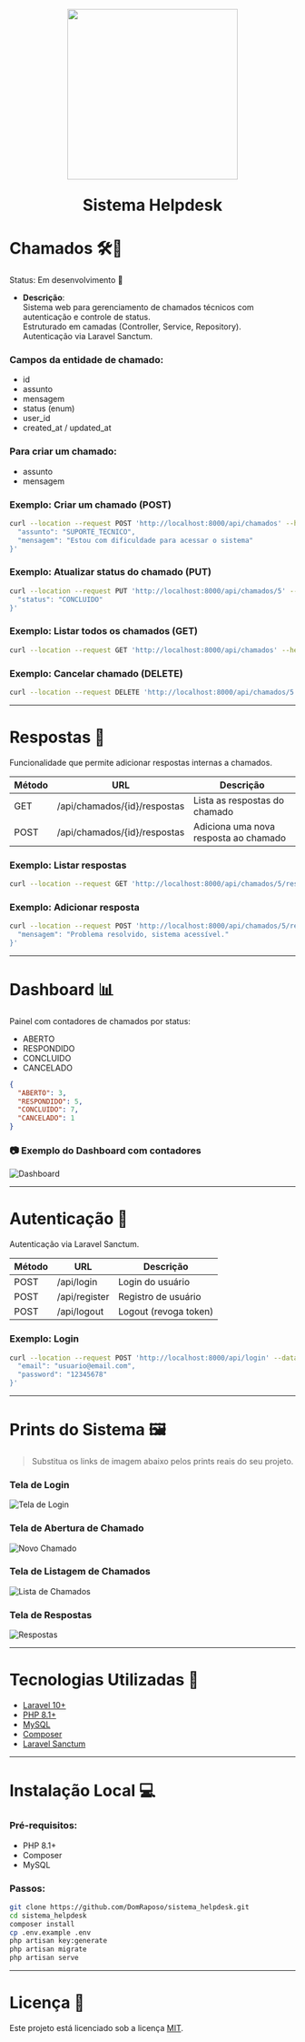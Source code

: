 <h1 align="center">  
  <img src="https://via.placeholder.com/300x300.png?text=Sistema+Helpdesk" style="margin-top: 10px; height: 300px; width: 300px">
  <p>Sistema Helpdesk</p>
</h1>

<h1> Chamados 🛠️💬 </h1>

Status: Em desenvolvimento 🚧

>
+ **Descrição**:  
  Sistema web para gerenciamento de chamados técnicos com autenticação e controle de status.  
  Estruturado em camadas (Controller, Service, Repository).  
  Autenticação via Laravel Sanctum.
>

### Campos da entidade de chamado:
- id  
- assunto  
- mensagem  
- status (enum)  
- user_id  
- created_at / updated_at

### Para criar um chamado:
- assunto  
- mensagem

### Exemplo: Criar um chamado (POST)
```bash
curl --location --request POST 'http://localhost:8000/api/chamados' --header 'Authorization: Bearer {TOKEN}' --header 'Content-Type: application/json' --data-raw '{
  "assunto": "SUPORTE_TECNICO",
  "mensagem": "Estou com dificuldade para acessar o sistema"
}'
```

### Exemplo: Atualizar status do chamado (PUT)
```bash
curl --location --request PUT 'http://localhost:8000/api/chamados/5' --header 'Authorization: Bearer {TOKEN}' --header 'Content-Type: application/json' --data-raw '{
  "status": "CONCLUIDO"
}'
```

### Exemplo: Listar todos os chamados (GET)
```bash
curl --location --request GET 'http://localhost:8000/api/chamados' --header 'Authorization: Bearer {TOKEN}'
```

### Exemplo: Cancelar chamado (DELETE)
```bash
curl --location --request DELETE 'http://localhost:8000/api/chamados/5' --header 'Authorization: Bearer {TOKEN}'
```

---

<h1> Respostas 📩 </h1>

Funcionalidade que permite adicionar respostas internas a chamados.

| Método | URL                                | Descrição                             |
|--------|------------------------------------|----------------------------------------|
|GET     |/api/chamados/{id}/respostas        |Lista as respostas do chamado           |
|POST    |/api/chamados/{id}/respostas        |Adiciona uma nova resposta ao chamado   |

### Exemplo: Listar respostas
```bash
curl --location --request GET 'http://localhost:8000/api/chamados/5/respostas' --header 'Authorization: Bearer {TOKEN}'
```

### Exemplo: Adicionar resposta
```bash
curl --location --request POST 'http://localhost:8000/api/chamados/5/respostas' --header 'Authorization: Bearer {TOKEN}' --data-raw '{
  "mensagem": "Problema resolvido, sistema acessível."
}'
```

---

<h1> Dashboard 📊 </h1>

Painel com contadores de chamados por status:

- ABERTO  
- RESPONDIDO  
- CONCLUIDO  
- CANCELADO

```json
{
  "ABERTO": 3,
  "RESPONDIDO": 5,
  "CONCLUIDO": 7,
  "CANCELADO": 1
}
```

### 📷 Exemplo do Dashboard com contadores  
![Dashboard](https://via.placeholder.com/800x400.png?text=Dashboard+Contadores)

---

<h1> Autenticação 🔐 </h1>

Autenticação via Laravel Sanctum.

| Método | URL               | Descrição           |
|--------|-------------------|---------------------|
|POST    |/api/login         |Login do usuário     |
|POST    |/api/register      |Registro de usuário  |
|POST    |/api/logout        |Logout (revoga token)|

### Exemplo: Login
```bash
curl --location --request POST 'http://localhost:8000/api/login' --data-raw '{
  "email": "usuario@email.com",
  "password": "12345678"
}'
```

---

<h1> Prints do Sistema 🖼️ </h1>

> Substitua os links de imagem abaixo pelos prints reais do seu projeto.

### Tela de Login
![Tela de Login](https://via.placeholder.com/800x400.png?text=Login)

### Tela de Abertura de Chamado
![Novo Chamado](https://via.placeholder.com/800x400.png?text=Abrir+Chamado)

### Tela de Listagem de Chamados
![Lista de Chamados](https://via.placeholder.com/800x400.png?text=Chamados)

### Tela de Respostas
![Respostas](https://via.placeholder.com/800x400.png?text=Respostas)

---

<h1> Tecnologias Utilizadas 🔧 </h1>

- [Laravel 10+](https://laravel.com/)  
- [PHP 8.1+](https://www.php.net/)  
- [MySQL](https://www.mysql.com/)  
- [Composer](https://getcomposer.org/)  
- [Laravel Sanctum](https://laravel.com/docs/10.x/sanctum)

---

<h1> Instalação Local 💻 </h1>

### Pré-requisitos:
- PHP 8.1+  
- Composer  
- MySQL

### Passos:

```bash
git clone https://github.com/DomRaposo/sistema_helpdesk.git
cd sistema_helpdesk
composer install
cp .env.example .env
php artisan key:generate
php artisan migrate
php artisan serve
```

---

<h1> Licença 📄 </h1>

Este projeto está licenciado sob a licença [MIT](https://opensource.org/licenses/MIT).
